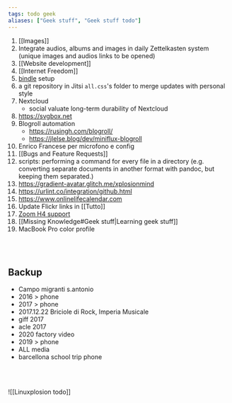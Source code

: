 ```yaml
---
tags: todo geek
aliases: ["Geek stuff", "Geek stuff todo"]
---
```

1. [[Images]]
1. Integrate audios, albums and images in daily Zettelkasten system (unique images and audios links to be opened)
1. [[Website development]]
1. [[Internet Freedom]]
1. [bindle](https://github.com/xwmx/bindle) setup
1.  a git repository in Jitsi `all.css`'s folder to merge updates with personal style
1. Nextcloud
	- social valuate long-term durability of Nextcloud
1. <https://svgbox.net>
2. Blogroll automation
	- https://rusingh.com/blogroll/
	- https://jlelse.blog/dev/miniflux-blogroll
3. Enrico Francese per microfono e config
4. [[Bugs and Feature Requests]]
5. scripts: performing a command for every file in a directory (e.g. converting separate documents in another format with pandoc, but keeping them separated.)
6. https://gradient-avatar.glitch.me/xplosionmind
7. https://urlint.co/integration/github.html
8. https://www.onlinelifecalendar.com
9. Update Flickr links in [[Tutto]]
10. [Zoom H4 support](https://zoomcorp.com "Zoom official website")
11. [[Missing Knowledge#Geek stuff|Learning geek stuff]]
12. MacBook Pro color profile

<br>
<br>

## Backup

- Campo migranti s.antonio
- 2016 \> phone
- 2017 \> phone
- 2017.12.22 Briciole di Rock, Imperia Musicale
- giff 2017
- acle 2017
- 2020 factory video
- 2019 \> phone
- ALL media
- barcellona school trip phone

<br>
<br>

![[Linuxplosion todo]]